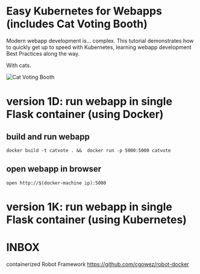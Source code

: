 # Easy Kubernetes for Webapps (includes Cat Voting Booth)

Modern webapp development is... complex.  This tutorial demonstrates how to quickly get up to speed with Kubernetes, learning webapp development Best Practices along the way.

With cats.


![Cat Voting Booth](http://www.motherjones.com/wp-content/uploads/catsvoting2.jpg)

# version 1D: run webapp in single Flask container (using Docker)

## build and run webapp

    docker build -t catvote . &&  docker run -p 5000:5000 catvote

## open webapp in browser

    open http://$(docker-machine ip):5000

# version 1K: run webapp in single Flask container (using Kubernetes)

# INBOX

containerized Robot Framework
https://github.com/cgowez/robot-docker

